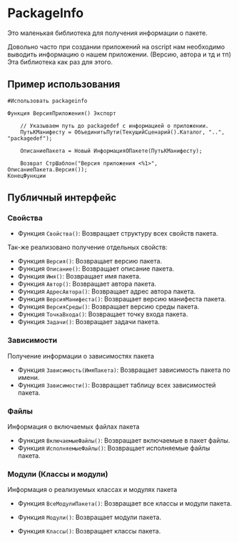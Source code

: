 # PackageInfo

Это маленькая библиотека для получения информации о пакете.

Довольно часто при создании приложений на oscript нам необходимо выводить информацию о нашем приложении. (Версию, автора и тд и тп) Эта библиотека как раз для этого.

## Пример использования

```bsl
#Использовать packageinfo

Функция ВерсияПриложения() Экспорт

    // Указываем путь до packagedef с информацией о приложении.
    ПутьКМанифесту = ОбъединитьПути(ТекущийСценарий().Каталог, "..", "packagedef");

    ОписаниеПакета = Новый ИнформацияОПакете(ПутьКМанифесту);

    Возврат СтрШаблон("Версия приложения <%1>", ОписаниеПакета.Версия());
КонецФункции
```

## Публичный интерфейс

### Свойства

* Функция `Свойства()`: Возвращает структуру всех свойств пакета.

Так-же реализовано получение отдельных свойств:

* Функция `Версия()`: Возвращает версию пакета.
* Функция `Описание()`: Возвращает описание пакета.
* Функция `Имя()`: Возвращает имя пакета.
* Функция `Автор()`: Возвращает автора пакета.
* Функция `АдресАвтора()`: Возвращает адрес автора пакета.
* Функция `ВерсияМанифеста()`: Возвращает версию манифеста пакета.
* Функция `ВерсияСреды()`: Возвращает версию среды пакета.
* Функция `ТочкаВхода()`: Возвращает точку входа пакета.
* Функция `Задачи()`: Возвращает задачи пакета.

### Зависимости

Получение информации о зависимостях пакета

* Функция `Зависимость(ИмяПакета)`: Возвращает зависимость пакета по имени.
* Функция `Зависимости()`: Возвращает таблицу всех зависимостей пакета.

### Файлы

Информация о включаемых файлах пакета

* Функция `ВключаемыеФайлы()`: Возвращает включаемые в пакет файлы.
* Функция `ИсполняемыеФайлы()`: Возвращает исполняемые файлы пакета.

### Модули (Классы и модули)

Информация о реализуемых классах и модулях пакета

* Функция `ВсеМодулиПакета()`: Возвращает все классы и модули пакета.

* Функция `Модули()`: Возвращает модули пакета.
* Функция `Классы()`: Возвращает классы пакета.
